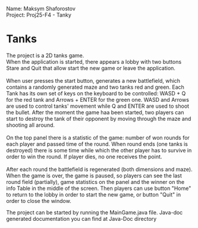 Name: Maksym Shaforostov <br>
Project: Proj25-F4 - Tanky

# Tanks

The project is a 2D tanks game. <br>
When the application is started, there appears a lobby with two buttons Stare and Quit that allow start the new game or 
leave the application. <br><br>
When user presses the start button, generates a new battlefield, which contains a randomly generated maze and two tanks
red and green. Each Tank has its own set of keys on the keyboard to be controlled: WASD + Q for the red tank and 
Arrows + ENTER for the green one. WASD and Arrows are used to control tanks' movement while Q and ENTER are used to
shoot the bullet. After the moment the game haa been started, two players can start to destroy the tank of their 
opponent by moving through the maze and shooting all around. <br><br>
On the top panel there is a statistic of the game: number of won rounds for each player and passed time of the round.
When round ends (one tanks is destroyed) there is some time while which the other player has to survive in order to win 
the round. If player dies, no one receives the point. <br><br>
After each round the battlefield is regenerated (both dimensions and maze).
When the game is over, the game is paused, so players can see the last round field (partially), game statistics on the panel and
the winner on the info Table in the middle of the screen.
Then players can use button "Home" to return to the lobby in order to start the new game, or button "Quit" in order to 
close the window.

The project can be started by running the MainGame.java file.
Java-doc generated documentation you can find at Java-Doc directory
